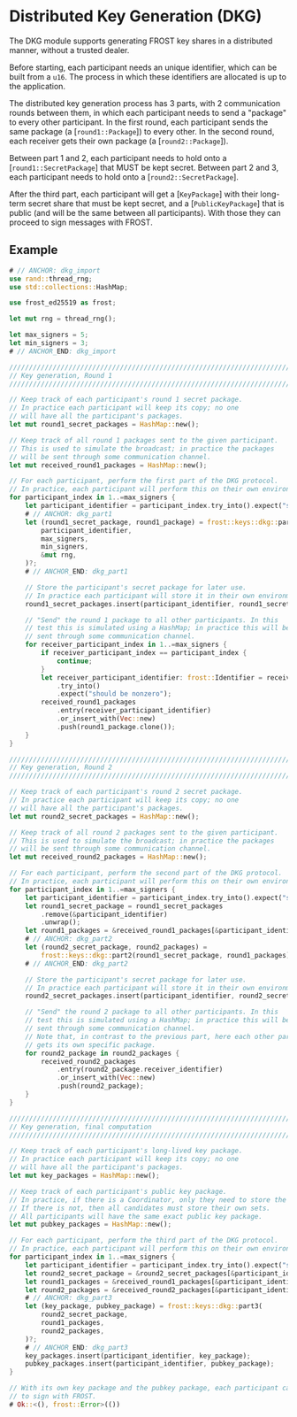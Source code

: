 # Distributed Key Generation (DKG)

The DKG module supports generating FROST key shares in a distributed manner,
without a trusted dealer.

Before starting, each participant needs an unique identifier, which can be built from
a `u16`. The process in which these identifiers are allocated is up to the application.

The distributed key generation process has 3 parts, with 2 communication rounds
between them, in which each participant needs to send a "package" to every other
participant. In the first round, each participant sends the same package
(a [`round1::Package`]) to every other. In the second round, each receiver gets
their own package (a [`round2::Package`]).

Between part 1 and 2, each participant needs to hold onto a [`round1::SecretPackage`]
that MUST be kept secret. Between part 2 and 3, each participant needs to hold
onto a [`round2::SecretPackage`].

After the third part, each participant will get a [`KeyPackage`] with their
long-term secret share that must be kept secret, and a [`PublicKeyPackage`]
that is public (and will be the same between all participants). With those
they can proceed to sign messages with FROST.


## Example

```rust
# // ANCHOR: dkg_import
use rand::thread_rng;
use std::collections::HashMap;

use frost_ed25519 as frost;

let mut rng = thread_rng();

let max_signers = 5;
let min_signers = 3;
# // ANCHOR_END: dkg_import

////////////////////////////////////////////////////////////////////////////
// Key generation, Round 1
////////////////////////////////////////////////////////////////////////////

// Keep track of each participant's round 1 secret package.
// In practice each participant will keep its copy; no one
// will have all the participant's packages.
let mut round1_secret_packages = HashMap::new();

// Keep track of all round 1 packages sent to the given participant.
// This is used to simulate the broadcast; in practice the packages
// will be sent through some communication channel.
let mut received_round1_packages = HashMap::new();

// For each participant, perform the first part of the DKG protocol.
// In practice, each participant will perform this on their own environments.
for participant_index in 1..=max_signers {
    let participant_identifier = participant_index.try_into().expect("should be nonzero");
    # // ANCHOR: dkg_part1
    let (round1_secret_package, round1_package) = frost::keys::dkg::part1(
        participant_identifier,
        max_signers,
        min_signers,
        &mut rng,
    )?;
    # // ANCHOR_END: dkg_part1

    // Store the participant's secret package for later use.
    // In practice each participant will store it in their own environment.
    round1_secret_packages.insert(participant_identifier, round1_secret_package);

    // "Send" the round 1 package to all other participants. In this
    // test this is simulated using a HashMap; in practice this will be
    // sent through some communication channel.
    for receiver_participant_index in 1..=max_signers {
        if receiver_participant_index == participant_index {
            continue;
        }
        let receiver_participant_identifier: frost::Identifier = receiver_participant_index
            .try_into()
            .expect("should be nonzero");
        received_round1_packages
            .entry(receiver_participant_identifier)
            .or_insert_with(Vec::new)
            .push(round1_package.clone());
    }
}

////////////////////////////////////////////////////////////////////////////
// Key generation, Round 2
////////////////////////////////////////////////////////////////////////////

// Keep track of each participant's round 2 secret package.
// In practice each participant will keep its copy; no one
// will have all the participant's packages.
let mut round2_secret_packages = HashMap::new();

// Keep track of all round 2 packages sent to the given participant.
// This is used to simulate the broadcast; in practice the packages
// will be sent through some communication channel.
let mut received_round2_packages = HashMap::new();

// For each participant, perform the second part of the DKG protocol.
// In practice, each participant will perform this on their own environments.
for participant_index in 1..=max_signers {
    let participant_identifier = participant_index.try_into().expect("should be nonzero");
    let round1_secret_package = round1_secret_packages
        .remove(&participant_identifier)
        .unwrap();
    let round1_packages = &received_round1_packages[&participant_identifier];
    # // ANCHOR: dkg_part2
    let (round2_secret_package, round2_packages) =
        frost::keys::dkg::part2(round1_secret_package, round1_packages)?;
    # // ANCHOR_END: dkg_part2

    // Store the participant's secret package for later use.
    // In practice each participant will store it in their own environment.
    round2_secret_packages.insert(participant_identifier, round2_secret_package);

    // "Send" the round 2 package to all other participants. In this
    // test this is simulated using a HashMap; in practice this will be
    // sent through some communication channel.
    // Note that, in contrast to the previous part, here each other participant
    // gets its own specific package.
    for round2_package in round2_packages {
        received_round2_packages
            .entry(round2_package.receiver_identifier)
            .or_insert_with(Vec::new)
            .push(round2_package);
    }
}

////////////////////////////////////////////////////////////////////////////
// Key generation, final computation
////////////////////////////////////////////////////////////////////////////

// Keep track of each participant's long-lived key package.
// In practice each participant will keep its copy; no one
// will have all the participant's packages.
let mut key_packages = HashMap::new();

// Keep track of each participant's public key package.
// In practice, if there is a Coordinator, only they need to store the set.
// If there is not, then all candidates must store their own sets.
// All participants will have the same exact public key package.
let mut pubkey_packages = HashMap::new();

// For each participant, perform the third part of the DKG protocol.
// In practice, each participant will perform this on their own environments.
for participant_index in 1..=max_signers {
    let participant_identifier = participant_index.try_into().expect("should be nonzero");
    let round2_secret_package = &round2_secret_packages[&participant_identifier];
    let round1_packages = &received_round1_packages[&participant_identifier];
    let round2_packages = &received_round2_packages[&participant_identifier];
    # // ANCHOR: dkg_part3
    let (key_package, pubkey_package) = frost::keys::dkg::part3(
        round2_secret_package,
        round1_packages,
        round2_packages,
    )?;
    # // ANCHOR_END: dkg_part3
    key_packages.insert(participant_identifier, key_package);
    pubkey_packages.insert(participant_identifier, pubkey_package);
}

// With its own key package and the pubkey package, each participant can now proceed
// to sign with FROST.
# Ok::<(), frost::Error>(())
```
